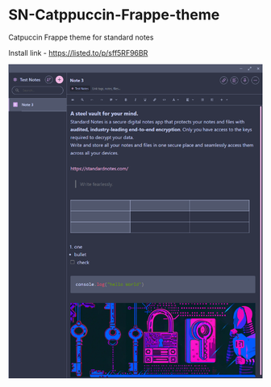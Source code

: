# SN-Catppuccin-Frappe-theme
Catpuccin Frappe theme for standard notes

Install link - https://listed.to/p/sff5RF96BR

![Theme Screenshot](images/Theme%20Screen%20shot.PNG)
